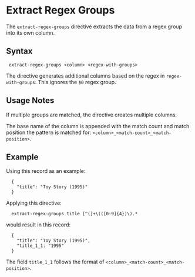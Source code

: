 # Extract Regex Groups

The `extract-regex-groups` directive extracts the data from a regex group into its own column.

## Syntax

```
 extract-regex-groups <column> <regex-with-groups>
```

The directive generates additional columns based on the regex in `regex-with-groups`. This
ignores the `$0` regex group.

## Usage Notes

If multiple groups are matched, the directive creates multiple columns.

The base name of the column is appended with the match count and match position the
pattern is matched for: `<column>_<match-count>_<match-position>`.


## Example

Using this record as an example:

```
  {
    "title": "Toy Story (1995)"
  }
```

Applying this directive:

```
  extract-regex-groups title [^(]+\(([0-9]{4})\).*
```

would result in this record:

```
  {
    "title": "Toy Story (1995)",
    "title_1_1: "1995"
  }
```

The field `title_1_1` follows the format of `<column>_<match-count>_<match-position>`.
